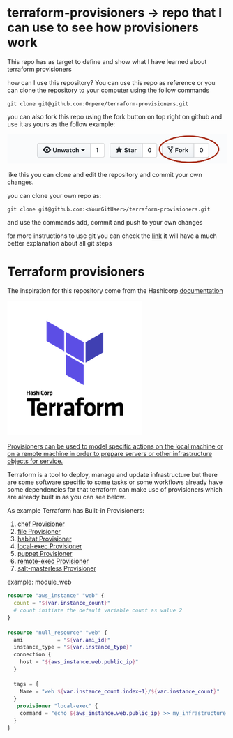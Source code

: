 # terraform-provisioners -> repo that I can use to see how provisioners work

This repo has as target to define and show what I have learned about terraform provisioners

how can I use this repository?
You can use this repo as reference or you can clone the repository to your computer using the follow commands 

```git
git clone git@github.com:Orpere/terraform-provisioners.git
```

you can also fork this repo using the fork button on top right on github and use it as yours as the follow example:

![fork](fork.png)

like this you can clone and edit the repository and commit your own changes.

you can clone your own repo as:

```git
git clone git@github.com:<YourGitUser>/terraform-provisioners.git
```

and use the commands add, commit and push to your own changes

for more instructions to use git you can check the [link](https://rogerdudler.github.io/git-guide/) it will have a much better explanation about all git steps

# Terraform provisioners

The inspiration for this repository come from the Hashicorp [documentation](https://www.terraform.io/docs/provisioners/index.html)

![terraform](terraform.png)

[Provisioners can be used to model specific actions on the local machine or on a remote machine in order to prepare servers or other infrastructure objects for service.](https://www.terraform.io/docs/provisioners/index.html)

Terraform is a tool to deploy, manage and update infrastructure but there are some software specific to some tasks or some workflows already have some dependencies for that terraform can make use of provisioners which are already built in as you can see below.

As example Terraform has Built-in Provisioners:

  1) [chef Provisioner](https://www.terraform.io/docs/provisioners/chef.html)
  2) [file Provisioner](https://www.terraform.io/docs/provisioners/file.html)
  3) [habitat Provisioner](https://www.terraform.io/docs/provisioners/habitat.html)
  4) [local-exec Provisioner](https://www.terraform.io/docs/provisioners/local-exec.html)
  5) [puppet Provisioner](https://www.terraform.io/docs/provisioners/puppet.html)
  6) [remote-exec Provisioner](https://www.terraform.io/docs/provisioners/remote-exec.html)
  7) [salt-masterless Provisioner](https://www.terraform.io/docs/provisioners/salt-masterless.html)


example: module_web

```terraform
resource "aws_instance" "web" {
  count = "${var.instance_count}"
  # count initiate the default variable count as value 2
}

resource "null_resource" "web" {
  ami           = "${var.ami_id}"
  instance_type = "${var.instance_type}"
  connection {
    host = "${aws_instance.web.public_ip}"
  }

  tags = {
    Name = "web ${var.instance_count.index+1}/${var.instance_count}"
  }
   provisioner "local-exec" {
    command = "echo ${aws_instance.web.public_ip} >> my_infrastructure.txt" # this will add the ip to the Terraform local machine
  }
}
```
